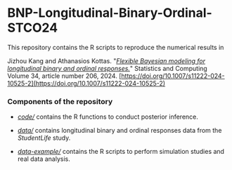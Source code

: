# BNP-Longitudinal-Binary-Ordinal-STCO24
This repository contains the R scripts to reproduce the numerical results in

Jizhou Kang and Athanasios Kottas.
"[*Flexible Bayesian modeling for longitudinal binary and ordinal responses.*](https://link.springer.com/article/10.1007/s11222-024-10525-2?utm_source=rct_congratemailt&utm_medium=email&utm_campaign=oa_20241026&utm_content=10.1007%2Fs11222-024-10525-2)" Statistics and Computing Volume 34, article number 206, 2024. [https://doi.org/10.1007/s11222-024-10525-2](https://doi.org/10.1007/s11222-024-10525-2)

### Components of the repository

- [*code/*](https://github.com/gzerokang/BNP-Longitudinal-Binary-Ordinal-STCO24/tree/main/code) contains the R functions to conduct posterior inference.
  
- [*data/*](https://github.com/gzerokang/BNP-Longitudinal-Binary-Ordinal-STCO24/tree/main/data) contains longitudinal binary and ordinal responses data from the *StudentLife* study.
  
- [*data-example/*](https://github.com/gzerokang/BNP-Longitudinal-Binary-Ordinal-STCO24/tree/main/code) contains the R scripts to perform simulation studies and real data analysis.
